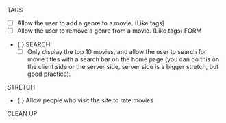 
TAGS
- [ ] Allow the user to add a genre to a movie. (Like tags)
- [ ] Allow the user to remove a genre from a movie. (Like tags)
FORM
- { } SEARCH
    - [ ] Only display the top 10 movies, and allow the user to search for movie titles with a search bar on the home page (you can do this on the client side or the server side, server side is a bigger stretch, but good practice).

STRETCH
- { } Allow people who visit the site to rate movies

CLEAN UP
